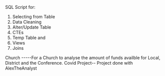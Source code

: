 SQL Script for:
1. Selecting from Table
2.  Data Cleaning 
3. Alter/Update Table
4. CTEs
5. Temp Table and 
6. Views
7. Joins



Church -----For a Church to analyse the amount of funds availble for Local, District and the Conference. 
Covid Project-- Project done with AlexTheAnalyst
